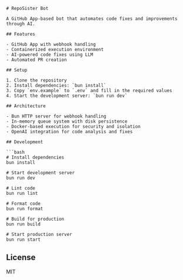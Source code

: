 ```
# RepoSister Bot

A GitHub App-based bot that automates code fixes and improvements through AI.

## Features

- GitHub App with webhook handling
- Containerized execution environment
- AI-powered code fixes using LLM
- Automated PR creation

## Setup

1. Clone the repository
2. Install dependencies: `bun install`
3. Copy `env.example` to `.env` and fill in the required values
4. Start the development server: `bun run dev`

## Architecture

- Bun HTTP server for webhook handling
- In-memory queue system with disk persistence
- Docker-based execution for security and isolation
- OpenAI integration for code analysis and fixes

## Development

```bash
# Install dependencies
bun install

# Start development server
bun run dev

# Lint code
bun run lint

# Format code
bun run format

# Build for production
bun run build

# Start production server
bun run start
```

## License

MIT

```